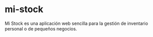 # mi-stock
Mi Stock es una aplicación web sencilla para la gestión de inventario personal o de pequeños negocios.
